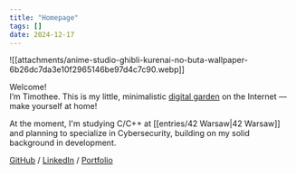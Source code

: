 ```yaml
---
title: "Homepage"
tags: []
date: 2024-12-17
---
```


![[attachments/anime-studio-ghibli-kurenai-no-buta-wallpaper-6b26dc7da3e10f2965146be97d4c7c90.webp]]

Welcome! <br/>
I’m Timothee. This is my little, minimalistic [digital garden](https://jzhao.xyz/posts/networked-thought) on the Internet — make yourself at home!

At the moment, I'm studying C/C++ at [[entries/42 Warsaw|42 Warsaw]] and planning to specialize in Cybersecurity, building on my solid background in development.

[GitHub](https://github.com/devnyxie) / [LinkedIn](https://www.linkedin.com/in/talmkg) / [Portfolio](https://www.devnyxie.com/projects)
